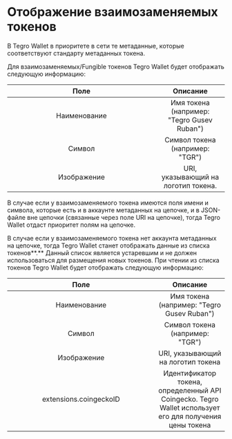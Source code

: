 # Отображение взаимозаменяемых токенов

В Tegro Wallet в приоритете в сети те метаданные, которые соответствуют стандарту метаданных токена.&#x20;

Для взаимозаменяемых/Fungible токенов Tegro Wallet будет отображать следующую информацию:

<table><thead><tr><th width="327.9256545410941" align="center">Поле</th><th align="center">Описание</th></tr></thead><tbody><tr><td align="center">Наименование</td><td align="center">Имя токена (например: "Tegro Gusev Ruban")</td></tr><tr><td align="center">Символ</td><td align="center">Символ токена (например: "TGR")</td></tr><tr><td align="center">Изображение</td><td align="center">URI, указывающий на логотип токена.</td></tr></tbody></table>

В случае если у взаимозаменяемого токена имеются поля имени и символа, которые есть и в аккаунте метаданных на цепочке, и в JSON-файле вне цепочки (связанные через поле URI на цепочке), тогда Tegro Wallet отдаст приоритет полям на цепочке.&#x20;

В случае если у взаимозаменяемого токена нет аккаунта метаданных на цепочке, тогда Tegro Wallet станет отображать данные из списка токенов**.** Данный список является устаревшим и не должен использоваться для размещения новых токенов. При чтении из списка токенов Tegro Wallet будет отображать следующую информацию:

<table><thead><tr><th width="325.94852864075295" align="center">Поле</th><th align="center">Описание</th></tr></thead><tbody><tr><td align="center">Наименование</td><td align="center">Имя токена (например: "Tegro Gusev Ruban")</td></tr><tr><td align="center">Символ</td><td align="center">Символ токена (например: "TGR")</td></tr><tr><td align="center">Изображение</td><td align="center">URI, указывающий на логотип токена</td></tr><tr><td align="center">extensions.coingeckoID</td><td align="center">Идентификатор токена, определенный API Coingecko. Tegro Wallet использует его для получения цены токена</td></tr></tbody></table>

